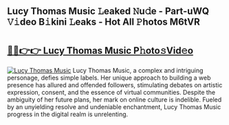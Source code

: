 ## Lucy Thomas Music 𝙻eaked 𝙽u𝚍e - Part-uWQ 𝚅𝚒deo B𝚒kini 𝙻eaks - Hot All 𝙿hotos M6tVR

# <h2><a href="http://ld53cak.urlbe.top/?page=Lucy+Thomas+Music">🔗🔗👉👉 Lucy Thomas Music P𝚑oto𝚜Vid𝚎o</a></h2>

[![Lucy Thomas Music](https://i.imgur.com/eBuTRDB.gif)](http://ld53cak.urlbe.top/?page=Lucy+Thomas+Music)
Lucy Thomas Music, a complex and intriguing personage, defies simple labels. Her unique approach to building a web presence has allured and offended followers, stimulating debates on artistic expression, consent, and the essence of virtual communities. Despite the ambiguity of her future plans, her mark on online culture is indelible. Fueled by an unyielding resolve and undeniable enchantment, Lucy Thomas Music progress in the digital realm is unrelenting.
